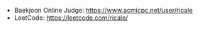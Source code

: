 - Baekjoon Online Judge: https://www.acmicpc.net/user/ricale
- LeetCode: https://leetcode.com/ricale/
